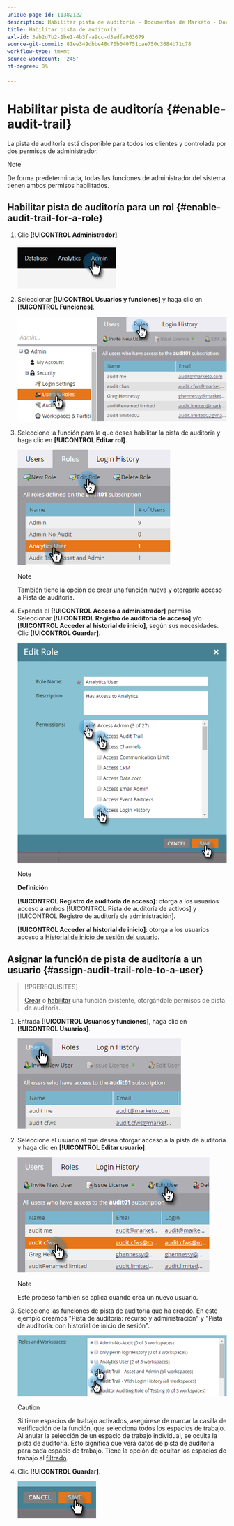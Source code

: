 ```yaml
---
unique-page-id: 11382122
description: Habilitar pista de auditoría - Documentos de Marketo - Documentación del producto
title: Habilitar pista de auditoría
exl-id: 3ab2d7b2-1be1-4b3f-a9cc-d3edfa963679
source-git-commit: 81ee349dbbe48c70b040751cae750c3684b71c78
workflow-type: tm+mt
source-wordcount: '245'
ht-degree: 0%

---
```


# Habilitar pista de auditoría {#enable-audit-trail}

La pista de auditoría está disponible para todos los clientes y controlada por dos permisos de administrador.

>[!NOTE]
>
>De forma predeterminada, todas las funciones de administrador del sistema tienen ambos permisos habilitados.

## Habilitar pista de auditoría para un rol {#enable-audit-trail-for-a-role}

1. Clic **[!UICONTROL Administrador]**.

   ![](assets/enable-audit-trail-1.png)

1. Seleccionar **[!UICONTROL Usuarios y funciones]** y haga clic en **[!UICONTROL Funciones]**.

   ![](assets/enable-audit-trail-2.png)

1. Seleccione la función para la que desea habilitar la pista de auditoría y haga clic en **[!UICONTROL Editar rol]**.

   ![](assets/enable-audit-trail-3.png)

   >[!NOTE]
   >
   >También tiene la opción de crear una función nueva y otorgarle acceso a Pista de auditoría.

1. Expanda el **[!UICONTROL Acceso a administrador]** permiso. Seleccionar **[!UICONTROL Registro de auditoría de acceso]** y/o **[!UICONTROL Acceder al historial de inicio]**, según sus necesidades. Clic **[!UICONTROL Guardar]**.

   ![](assets/enable-audit-trail-4.png)

   >[!NOTE]
   >
   >**Definición**
   >
   >**[!UICONTROL Registro de auditoría de acceso]**: otorga a los usuarios acceso a ambos [!UICONTROL Pista de auditoría de activos] y [!UICONTROL Registro de auditoría de administración].
   >
   >**[!UICONTROL Acceder al historial de inicio]**: otorga a los usuarios acceso a [Historial de inicio de sesión del usuario](/help/marketo/product-docs/administration/audit-trail/user-login-history.md).

## Asignar la función de pista de auditoría a un usuario {#assign-audit-trail-role-to-a-user}

>[!PREREQUISITES]
>
>[Crear](/help/marketo/product-docs/administration/users-and-roles/create-delete-edit-and-change-a-user-role.md#create-a-role) o [habilitar](#enable-audit-trail) una función existente, otorgándole permisos de pista de auditoría.

1. Entrada **[!UICONTROL Usuarios y funciones]**, haga clic en **[!UICONTROL Usuarios]**.

   ![](assets/enable-audit-trail-5.png)

1. Seleccione el usuario al que desea otorgar acceso a la pista de auditoría y haga clic en **[!UICONTROL Editar usuario]**.

   ![](assets/enable-audit-trail-6.png)

   >[!NOTE]
   >
   >Este proceso también se aplica cuando crea un nuevo usuario.

1. Seleccione las funciones de pista de auditoría que ha creado. En este ejemplo creamos &quot;Pista de auditoría: recurso y administración&quot; y &quot;Pista de auditoría: con historial de inicio de sesión&quot;.

   ![](assets/enable-audit-trail-7.png)

   >[!CAUTION]
   >
   >Si tiene espacios de trabajo activados, asegúrese de marcar la casilla de verificación de la función, que selecciona todos los espacios de trabajo. Al anular la selección de un espacio de trabajo individual, se oculta la pista de auditoría. Esto significa que verá datos de pista de auditoría para cada espacio de trabajo. Tiene la opción de ocultar los espacios de trabajo al [filtrado](/help/marketo/product-docs/administration/audit-trail/filtering-in-audit-trail.md).

1. Clic **[!UICONTROL Guardar]**.

   ![](assets/enable-audit-trail-8.png)
